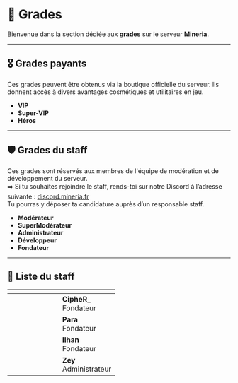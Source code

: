 # 📛 Grades

Bienvenue dans la section dédiée aux **grades** sur le serveur **Mineria**.

***

## 🎖️ Grades payants

Ces grades peuvent être obtenus via la boutique officielle du serveur. Ils donnent accès à divers avantages cosmétiques et utilitaires en jeu.

* **VIP**
* **Super-VIP**
* **Héros**

***

## 🛡️ Grades du staff

Ces grades sont réservés aux membres de l'équipe de modération et de développement du serveur.\
➡️ Si tu souhaites rejoindre le staff, rends-toi sur notre Discord à l’adresse suivante : [discord.mineria.fr](https://discord.mineria.fr)\
Tu pourras y déposer ta candidature auprès d’un responsable staff.

* **Modérateur**
* **SuperModérateur**
* **Administrateur**
* **Développeur**
* **Fondateur**

***

## 👑 Liste du staff

<table data-header-hidden><thead><tr><th width="100" align="center"></th><th></th></tr></thead><tbody><tr><td align="center"><img src="https://mineria.fr/api/skin-api/avatars/face/CipheR_.png" alt=""></td><td><strong>CipheR_</strong><br>Fondateur</td></tr><tr><td align="center"><img src="https://mineria.fr/api/skin-api/avatars/face/Para.png" alt=""></td><td><strong>Para</strong><br>Fondateur</td></tr><tr><td align="center"><img src="https://mineria.fr/api/skin-api/avatars/face/Ilhan.png" alt=""></td><td><strong>Ilhan</strong><br>Fondateur</td></tr><tr><td align="center"><img src="https://mineria.fr/api/skin-api/avatars/face/Zey.png" alt=""></td><td><strong>Zey</strong><br>Administrateur</td></tr></tbody></table>
